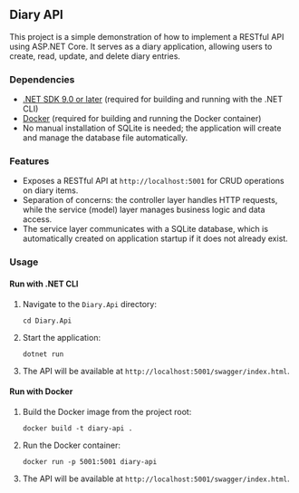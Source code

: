 ## Diary API

This project is a simple demonstration of how to implement a RESTful API using ASP.NET Core. It serves as a diary application, allowing users to create, read, update, and delete diary entries.

### Dependencies
- [.NET SDK 9.0 or later](https://dotnet.microsoft.com/download) (required for building and running with the .NET CLI)
- [Docker](https://www.docker.com/get-started) (required for building and running the Docker container)
- No manual installation of SQLite is needed; the application will create and manage the database file automatically.

### Features
- Exposes a RESTful API at `http://localhost:5001` for CRUD operations on diary items.
- Separation of concerns: the controller layer handles HTTP requests, while the service (model) layer manages business logic and data access.
- The service layer communicates with a SQLite database, which is automatically created on application startup if it does not already exist.

### Usage

#### Run with .NET CLI
1. Navigate to the `Diary.Api` directory:
	```
	cd Diary.Api
	```
2. Start the application:
	```
	dotnet run
	```
3. The API will be available at `http://localhost:5001/swagger/index.html`.

#### Run with Docker
1. Build the Docker image from the project root:
	```
	docker build -t diary-api .
	```
2. Run the Docker container:
	```
	docker run -p 5001:5001 diary-api
	```
3. The API will be available at `http://localhost:5001/swagger/index.html`.